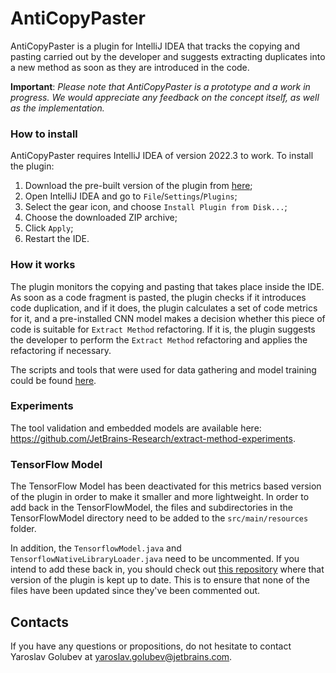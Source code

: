 # AntiCopyPaster

AntiCopyPaster is a plugin for IntelliJ IDEA that tracks the copying and pasting carried out by the developer and suggests extracting duplicates into a new method as soon as they are introduced in the code.

**Important**: _Please note that AntiCopyPaster is a prototype and a work in progress. We would appreciate any feedback on the concept itself, as well as the implementation._

### How to install

AntiCopyPaster requires IntelliJ IDEA of version 2022.3 to work. To install the plugin:

1. Download the pre-built version of the plugin from [here](https://drive.google.com/file/d/1ULBHbUmoiM3qE-qxomSYzWVlu7aiaqZc/view?usp=share_link);
2. Open IntelliJ IDEA and go to `File`/`Settings`/`Plugins`;
3. Select the gear icon, and choose `Install Plugin from Disk...`;
4. Choose the downloaded ZIP archive;
5. Click `Apply`;
6. Restart the IDE.

### How it works

The plugin monitors the copying and pasting that takes place inside the IDE. As soon as a code fragment is pasted, the plugin checks if it introduces code duplication, and if it does, the plugin calculates a set of code metrics for it, and a pre-installed CNN model makes a decision whether this piece of code is suitable for `Extract Method` refactoring. If it is, the plugin suggests the developer to perform the `Extract Method` refactoring and applies the refactoring if necessary.

The scripts and tools that were used for data gathering and model training could be found [here](https://github.com/JetBrains-Research/extract-method-experiments).

### Experiments

The tool validation and embedded models are available here: https://github.com/JetBrains-Research/extract-method-experiments.

### TensorFlow Model

The TensorFlow Model has been deactivated for this metrics based version of the plugin in order to make it smaller and more lightweight. In order to add back in the TensorFlowModel, the files and subdirectories in the TensorFlowModel directory need to be added to the `src/main/resources` folder.

In addition, the `TensorflowModel.java` and `TensorflowNativeLibraryLoader.java` need to be uncommented. If you intend to add these back in, you should check out [this repository](https://github.com/JetBrains-Research/anti-copy-paster) where that version of the plugin is kept up to date. This is to ensure that none of the files have been updated since they've been commented out.

## Contacts

If you have any questions or propositions, do not hesitate to contact Yaroslav Golubev at yaroslav.golubev@jetbrains.com.

